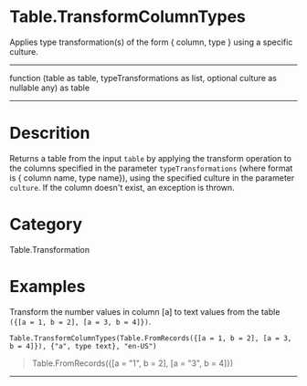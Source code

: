 ﻿# Table.TransformColumnTypes
Applies type transformation(s) of the form { column, type } using a specific culture.
***
function (table as table, typeTransformations as list, optional culture as nullable any) as table
***
# Descrition 
Returns a table from the input <code>table</code> by applying the transform operation to the columns specified in the parameter <code>typeTransformations</code> (where format is { column name, type name}), using the specified culture in the parameter <code>culture</code>.
    If the column doesn't exist, an exception is thrown.
# Category 
Table.Transformation
# Examples 
Transform the number values in column [a] to text values from the table <code>({[a = 1, b = 2], [a = 3, b = 4]})</code>.
```
Table.TransformColumnTypes(Table.FromRecords({[a = 1, b = 2], [a = 3, b = 4]}), {"a", type text}, "en-US")
```
> Table.FromRecords({[a = "1", b = 2],
    [a = "3", b = 4]})
  
***
